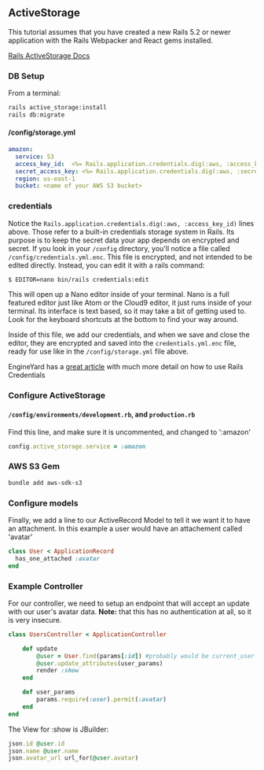 ## ActiveStorage

This tutorial assumes that you have created a new Rails 5.2 or newer application with the Rails Webpacker and React gems installed.

[Rails ActiveStorage Docs](https://edgeguides.rubyonrails.org/active_storage_overview.html)

### DB Setup

From a terminal:
```bash
rails active_storage:install
rails db:migrate
```

#### /config/storage.yml

```yml
amazon:
  service: S3
  access_key_id:  <%= Rails.application.credentials.dig(:aws, :access_key_id) %>
  secret_access_key: <%= Rails.application.credentials.dig(:aws, :secret_access_key) %>
  region: us-east-1
  bucket: <name of your AWS S3 bucket>
```

### credentials
Notice the ```Rails.application.credentials.dig(:aws, :access_key_id)``` lines above.  Those refer to a built-in credentials storage system in Rails.  Its purpose is to keep the secret data your app depends on encrypted and secret.  If you look in your ```/config``` directory, you'll notice a file called ```/config/credentials.yml.enc```.  This file is encrypted, and not intended to be edited directly.  Instead, you can edit it with a rails command:

```bash
$ EDITOR=nano bin/rails credentials:edit
```

This will open up a Nano editor inside of your terminal.  Nano is a full featured editor just like Atom or the Cloud9 editor, it just runs inside of your terminal.  Its interface is text based, so it may take a bit of getting used to.  Look for the keyboard shortcuts at the bottom to find your way around.

Inside of this file, we add our credentials, and when we save and close the editor, they are encrypted and saved into the ```credentials.yml.enc``` file, ready for use like in the ```/config/storage.yml``` file above.

EngineYard has a [great article](https://www.engineyard.com/blog/rails-encrypted-credentials-on-rails-5.2) with much more detail on how to use Rails Credentials

### Configure ActiveStorage

#### ```/config/environments/development.rb```, and ```production.rb```

Find this line, and make sure it is uncommented, and changed to ':amazon'

```ruby
config.active_storage.service = :amazon
```

### AWS S3 Gem

```bash
bundle add aws-sdk-s3
```

### Configure models

Finally, we add a line to our ActiveRecord Model to tell it we want it to have an attachment.  In this example a user would have an attachement called 'avatar'

```ruby
class User < ApplicationRecord
  has_one_attached :avatar
end
```

### Example Controller

For our controller, we need to setup an endpoint that will accept an update with our user's avatar data.  **Note:** that this has no authentication at all, so it is very insecure.

```ruby
class UsersController < ApplicationController

    def update
        @user = User.find(params[:id]) #probably would be current_user for you
        @user.update_attributes(user_params)
        render :show
    end

    def user_params
        params.require(:user).permit(:avatar)
    end
end
```

The View for :show is JBuilder:
```ruby
json.id @user.id
json.name @user.name
json.avatar_url url_for(@user.avatar)
```
